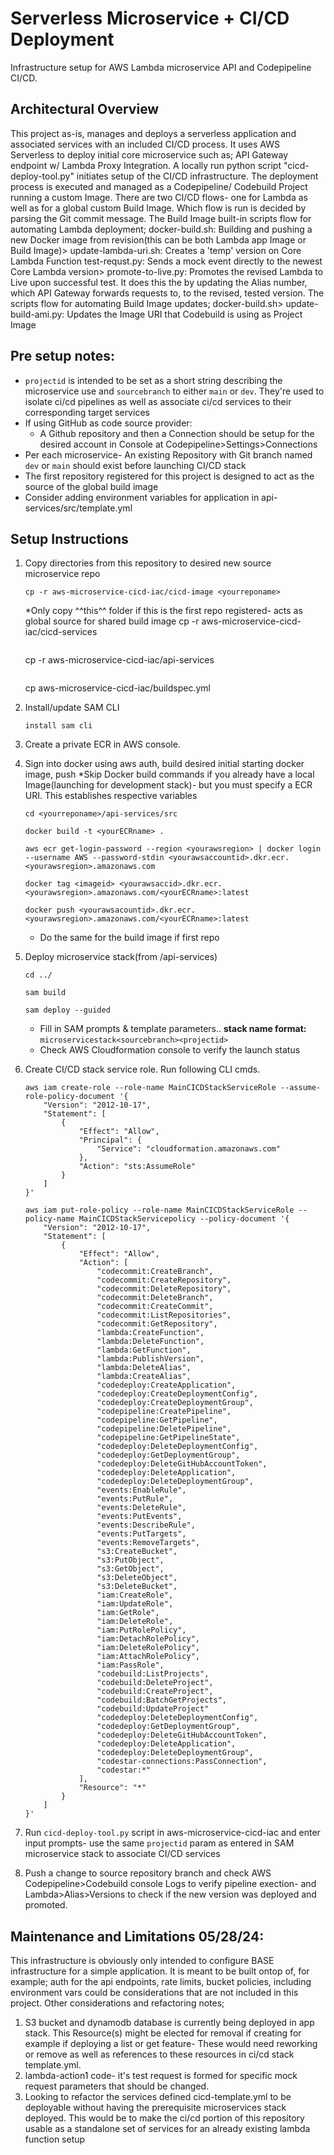 # Serverless Microservice + CI/CD Deployment
Infrastructure setup for AWS Lambda microservice API and Codepipeline CI/CD.


## Architectural Overview
This project as-is, manages and deploys a serverless application and associated services 
with an included CI/CD process. It uses AWS Serverless to deploy initial core microservice such as; API Gateway endpoint w/ Lambda Proxy Integration. A locally run python script "cicd-deploy-tool.py" initiates setup of the CI/CD infrastructure. The deployment process is executed and managed as a Codepipeline/ Codebuild Project running a custom Image. There are two CI/CD flows- one for Lambda as well as for a global custom Build Image. Which flow is run is decided by parsing the Git commit message. 
The Build Image built-in scripts flow for automating Lambda deployment;
docker-build.sh: Building and pushing a new Docker image from revision(this can be both Lambda app Image or Build Image)>
update-lambda-uri.sh: Creates a 'temp' version on Core Lambda Function
test-requst.py: Sends a mock event directly to the newest Core Lambda version>
promote-to-live.py: Promotes the revised Lambda to Live upon successful test. It does this the by updating the Alias number, which API Gateway forwards requests to, to the revised, tested version.
The scripts flow for automating Build Image updates;
docker-build.sh>
update-build-ami.py: Updates the Image URI that Codebuild is using as Project Image



## Pre setup notes:
+ `projectid` is intended to be set as a short string describing the microservice use
and `sourcebranch` to either `main` or `dev`. They're used to
isolate ci/cd pipelines as well as associate ci/cd services to their corresponding target services
+ If using GitHub as code source provider:
    - A Github repository and then a Connection should be setup for the desired account in Console at Codepipeline>Settings>Connections
+ Per each microservice- An existing Repository with Git branch named `dev` or `main` 
    should exist before launching CI/CD stack
+ The first repository registered for this project is designed to act as the source of the global build image
+ Consider adding environment variables for application in api-services/src/template.yml
## Setup Instructions
1. Copy directories from this repository to desired new source microservice repo
    ```
    cp -r aws-microservice-cicd-iac/cicd-image <yourreponame>
    ```
    *Only copy ^^this^^ folder if this is the first repo registered- acts as global source for shared build image
    cp -r aws-microservice-cicd-iac/cicd-services <yourreponame>
    ```
    ```
    cp -r aws-microservice-cicd-iac/api-services <yourreponame>
    ```
    ```
    cp aws-microservice-cicd-iac/buildspec.yml <yourreponame>

2. Install/update SAM CLI 
    ```
    install sam cli
    ```

3. Create a private ECR in AWS console. 

4. Sign into docker using aws auth, build desired initial starting docker image, push
   *Skip Docker build commands if you already have a local Image(launching for development stack)- but you must specify a ECR URI. This establishes respective variables
    ```
    cd <yourreponame>/api-services/src
    ```
    ```
    docker build -t <yourECRname> .
    ```
    ```
    aws ecr get-login-password --region <yourawsregion> | docker login --username AWS --password-stdin <yourawsaccountid>.dkr.ecr.<yourawsregion>.amazonaws.com
    ``` 
    ```
    docker tag <imageid> <yourawsaccid>.dkr.ecr.<yourawsregion>.amazonaws.com/<yourECRname>:latest
    ```
    ```
    docker push <yourawsacountid>.dkr.ecr.<yourawsregion>.amazonaws.com/<yourECRname>:latest
    ```
    * Do the same for the build image if first repo
    
5. Deploy microservice stack(from /api-services)
    ```
    cd ../
    ```
    ```
    sam build
    ```
    ```
    sam deploy --guided
    ```
    * Fill in SAM prompts & template parameters.. __stack name format:__ `microservicestack<sourcebranch><projectid>`
    * Check AWS Cloudformation console to verify the launch status

6. Create CI/CD stack service role. Run following CLI cmds.

    ```
    aws iam create-role --role-name MainCICDStackServiceRole --assume-role-policy-document '{
        "Version": "2012-10-17",
        "Statement": [
            {
                "Effect": "Allow",
                "Principal": {
                    "Service": "cloudformation.amazonaws.com"
                },
                "Action": "sts:AssumeRole"
            }
        ]
    }'
    ```
    ```
    aws iam put-role-policy --role-name MainCICDStackServiceRole --policy-name MainCICDStackServicepolicy --policy-document '{
        "Version": "2012-10-17",
        "Statement": [
            {
                "Effect": "Allow",
                "Action": [
                    "codecommit:CreateBranch",
                    "codecommit:CreateRepository",
                    "codecommit:DeleteRepository",
                    "codecommit:DeleteBranch",
                    "codecommit:CreateCommit",
                    "codecommit:ListRepositories",
                    "codecommit:GetRepository",
                    "lambda:CreateFunction",
                    "lambda:DeleteFunction",
                    "lambda:GetFunction",
                    "lambda:PublishVersion",
                    "lambda:DeleteAlias",
                    "lambda:CreateAlias",
                    "codedeploy:CreateApplication",
                    "codedeploy:CreateDeploymentConfig",
                    "codedeploy:CreateDeploymentGroup",
                    "codepipeline:CreatePipeline",
                    "codepipeline:GetPipeline",
                    "codepipeline:DeletePipeline",
                    "codepipeline:GetPipelineState",
                    "codedeploy:DeleteDeploymentConfig",
                    "codedeploy:GetDeploymentGroup",
                    "codedeploy:DeleteGitHubAccountToken",
                    "codedeploy:DeleteApplication",
                    "codedeploy:DeleteDeploymentGroup",
                    "events:EnableRule",
                    "events:PutRule",
                    "events:DeleteRule",
                    "events:PutEvents",
                    "events:DescribeRule",
                    "events:PutTargets",
                    "events:RemoveTargets",
                    "s3:CreateBucket",
                    "s3:PutObject",
                    "s3:GetObject",
                    "s3:DeleteObject",
                    "s3:DeleteBucket",
                    "iam:CreateRole",
                    "iam:UpdateRole",
                    "iam:GetRole",
                    "iam:DeleteRole",
                    "iam:PutRolePolicy",
                    "iam:DetachRolePolicy",
                    "iam:DeleteRolePolicy",
                    "iam:AttachRolePolicy",
                    "iam:PassRole",
                    "codebuild:ListProjects",
                    "codebuild:DeleteProject",
                    "codebuild:CreateProject",
                    "codebuild:BatchGetProjects",
                    "codebuild:UpdateProject"
                    "codedeploy:DeleteDeploymentConfig",
                    "codedeploy:GetDeploymentGroup",
                    "codedeploy:DeleteGitHubAccountToken",
                    "codedeploy:DeleteApplication",
                    "codedeploy:DeleteDeploymentGroup",
                    "codestar-connections:PassConnection",
                    "codestar:*"
                ],
                "Resource": "*"
            }
        ]
    }'
    ```

7. Run `cicd-deploy-tool.py` script in aws-microservice-cicd-iac and enter input prompts- use the same `projectid` param as entered in SAM microservice stack to associate CI/CD services 

8. Push a change to source repository branch and check AWS Codepipeline>Codebuild console Logs to verify pipeline exection-
 and Lambda>Alias>Versions to check if the new version was deployed and promoted.

## Maintenance and Limitations 05/28/24:
This infrastructure is obviously only intended to configure BASE infrastructure for a simple application. It is meant to be built ontop of, for example; auth for the api endpoints, rate limits, bucket policies, including environment vars could be considerations that are not included in this project.
Other considerations and refactoring notes; 
1. S3 bucket and dynamodb database is currently being deployed in app stack. 
    This Resource(s) might be elected for removal if creating for example if deploying a list or get feature-
    These would need reworking or remove as well as references to these resources in ci/cd stack template.yml.
2. lambda-action1 code- it's test request is formed for specific mock request parameters that should be changed. 
3. Looking to refactor the services defined cicd-template.yml to be deployable without having the prerequisite microservices stack deployed. This would be to make the ci/cd portion of this repository usable as a standalone set of services for an already existing lambda function setup








